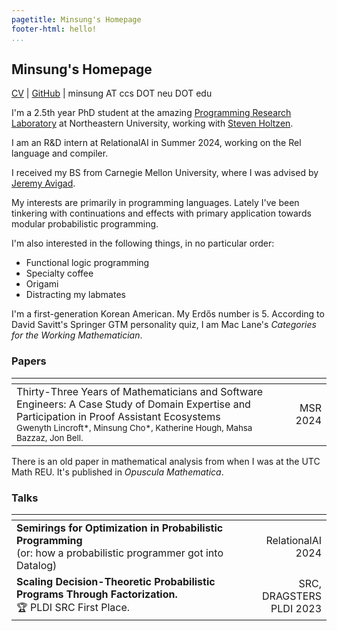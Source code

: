 ```yaml
---
pagetitle: Minsung's Homepage
footer-html: hello!
...
```


## Minsung's **Homepage**

[CV](https://cho.minsung.pl/cv/cv.pdf) | [GitHub](https://github.com/minsungc) | minsung AT ccs DOT neu DOT edu

I'm a 2.5th year PhD student at the amazing [Programming Research Laboratory](https://prl.khoury.northeastern.edu/) at Northeastern University, working with [Steven Holtzen](https://www.khoury.northeastern.edu/home/sholtzen/). 

I am an R&D intern at RelationalAI in Summer 2024, working on 
the Rel language and compiler.

I received my BS from Carnegie Mellon University, where I was advised by [Jeremy Avigad](https://www.andrew.cmu.edu/user/avigad/).

My interests are primarily in programming languages. Lately I've been tinkering with continuations and effects with primary application towards modular probabilistic programming. 

I'm also interested in the following things, in no particular order:

* Functional logic programming
* Specialty coffee
* Origami
* Distracting my labmates

I'm a first-generation Korean American. My Erdős number is 5. According to David Savitt's Springer GTM personality quiz, I am Mac Lane's *Categories for the Working Mathematician*.

### Papers

| <!-- -->    | <!-- -->    |
|:-------------|------:|
| Thirty-Three Years of Mathematicians and Software Engineers: A Case Study of Domain Expertise and Participation in Proof Assistant Ecosystems <br> <sub>Gwenyth Lincroft\*, Minsung Cho\*, Katherine Hough, Mahsa Bazzaz, Jon Bell.</sub> | MSR 2024|

There is an old paper in mathematical analysis from when I was at the UTC Math REU. It's published in *Opuscula Mathematica*.

### Talks

| <!-- -->    | <!-- -->    |
|:-------------|------:|
| **Semirings for Optimization in Probabilistic Programming**<br>(or: how a probabilistic programmer got into Datalog)      | RelationalAI 2024 |
| **Scaling Decision-Theoretic Probabilistic Programs Through Factorization.**<br>🏆 PLDI SRC First Place.       | SRC, DRAGSTERS<br>PLDI 2023 |

